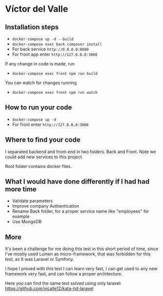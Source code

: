 # Víctor del Valle

## Installation steps

- `docker-compose up -d --build`
- `docker-compose exec back composer install`
- For back service `http://0.0.0.0:8080`
- For front app enter `http://127.0.0.0:3000`

If any change in code is made, run
- `docker-compose exec front npm run build`

You can watch for changes running
- `docker-compose exec front npm run watch`

## How to run your code

- `docker-compose up -d`
- For front enter `http://127.0.0.0:3000`

## Where to find your code
I separated backend and front-end in two folders. Back and Front.
Note we could add new services to this project.

Root folder contains docker files.

## What I would have done differently if I had had more time

- Validate parameters
- Improve company Authentication
- Rename Back folder, for a proper service name like "employees" for example
- Use MongoDB

## More

It's been a challenge for me doing this test in this short period of time,
since I've mostly used Lumen as micro-framework, that was forbidden for this test,
as It was Laravel or Symfony. 

I hope I proved with this test I can learn very fast, I can get used to any new framework very fast,
and can follow a proper architecture.

Here you can find the same test solved using only laravel: https://github.com/vicalle12/kata-hd-laravel
